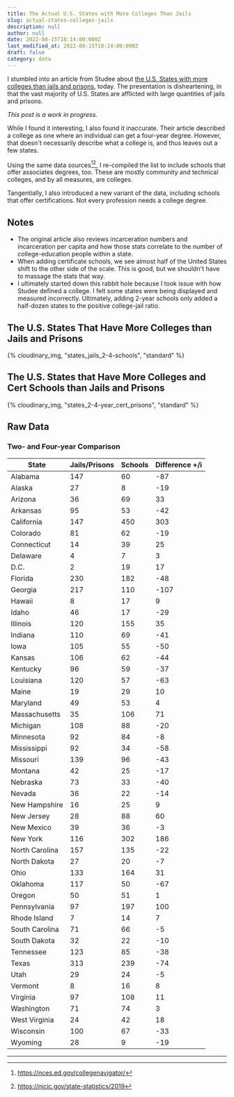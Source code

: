 ```yaml
---
title: The Actual U.S. States with More Colleges Than Jails
slug: actual-states-colleges-jails
description: null
author: null
date: 2022-08-15T18:14:00:000Z
last_modified_at: 2022-08-15T18:14:00:000Z
draft: false
category: data
---
```


I stumbled into an article from Studee about [the U.S. States with more colleges than jails and prisons](http://studee.com/discover/usa-prison-v-college/), today. The presentation is disheartening, in that the vast majority of U.S. States are afflicted with large quantities of jails and prisons. 

*This post is a work in progress.*

While I found it interesting, I also found it inaccurate. Their article described a college as one where an individual can get a four-year degree. However, that doesn't necessarily describe what a college is, and thus leaves out a few states. 

Using the same data sources[^1][^2], I re-compiled the list to include schools that offer associates degrees, too. These are mostly community and technical colleges, and by all measures, are colleges.

Tangentially, I also introduced a new variant of the data, including schools that offer certifications. Not every profession needs a college degree. 

## Notes

* The original article also reviews incarceration numbers and incarceration per capita and how those stats correlate to the number of college-education people within a state.
* When adding certificate schools, we see almost half of the United States shift to the other side of the scale. This is good, but we shouldn't have to massage the stats that way.
* I ultimately started down this rabbit hole because I took issue with how Studee defined a college. I felt some states were being displayed and measured incorrectly. Ultimately, adding 2-year schools only added a half-dozen states to the positive college-jail ratio.

## The U.S. States That Have More Colleges than Jails and Prisons

{% cloudinary_img, "states_jails_2-4-schools", "standard" %}

## The U.S. States that Have More Colleges and Cert Schools than Jails and Prisons

{% cloudinary_img, "states_2-4-year_cert_prisons", "standard" %}

## Raw Data

### Two- and Four-year Comparison

| State          | Jails/Prisons | Schools | Difference +/i |
| -------------- | ------------- | ------- | -------------- |
| Alabama        | 147           | 60      | -87            |
| Alaska         | 27            | 8       | -19            |
| Arizona        | 36            | 69      | 33             |
| Arkansas       | 95            | 53      | -42            |
| California     | 147           | 450     | 303            |
| Colorado       | 81            | 62      | -19            |
| Connecticut    | 14            | 39      | 25             |
| Delaware       | 4             | 7       | 3              |
| D.C.           | 2             | 19      | 17             |
| Florida        | 230           | 182     | -48            |
| Georgia        | 217           | 110     | -107           |
| Hawaii         | 8             | 17      | 9              |
| Idaho          | 46            | 17      | -29            |
| Illinois       | 120           | 155     | 35             |
| Indiana        | 110           | 69      | -41            |
| Iowa           | 105           | 55      | -50            |
| Kansas         | 106           | 62      | -44            |
| Kentucky       | 96            | 59      | -37            |
| Louisiana      | 120           | 57      | -63            |
| Maine          | 19            | 29      | 10             |
| Maryland       | 49            | 53      | 4              |
| Massachusetts  | 35            | 106     | 71             |
| Michigan       | 108           | 88      | -20            |
| Minnesota      | 92            | 84      | -8             |
| Mississippi    | 92            | 34      | -58            |
| Missouri       | 139           | 96      | -43            |
| Montana        | 42            | 25      | -17            |
| Nebraska       | 73            | 33      | -40            |
| Nevada         | 36            | 22      | -14            |
| New Hampshire  | 16            | 25      | 9              |
| New Jersey     | 28            | 88      | 60             |
| New Mexico     | 39            | 36      | -3             |
| New York       | 116           | 302     | 186            |
| North Carolina | 157           | 135     | -22            |
| North Dakota   | 27            | 20      | -7             |
| Ohio           | 133           | 164     | 31             |
| Oklahoma       | 117           | 50      | -67            |
| Oregon         | 50            | 51      | 1              |
| Pennsylvania   | 97            | 197     | 100            |
| Rhode Island   | 7             | 14      | 7              |
| South Carolina | 71            | 66      | -5             |
| South Dakota   | 32            | 22      | -10            |
| Tennessee      | 123           | 85      | -38            |
| Texas          | 313           | 239     | -74            |
| Utah           | 29            | 24      | -5             |
| Vermont        | 8             | 16      | 8              |
| Virginia       | 97            | 108     | 11             |
| Washington     | 71            | 74      | 3              |
| West Virginia  | 24            | 42      | 18             |
| Wisconsin      | 100           | 67      | -33            |
| Wyoming        | 28            | 9       | -19            |

---

[^1]: https://nces.ed.gov/collegenavigator/
[^2]: https://nicic.gov/state-statistics/2019